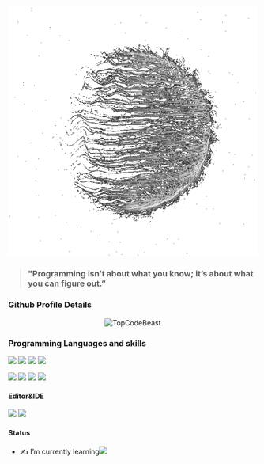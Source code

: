<p align="center">
  <img src="https://github.com/0xPacman/0xPacman/blob/master/spin.gif" alt="loading..." />
</p>


> ### "Programming isn’t about what you know; it’s about what you can figure out.”

### Github Profile Details
<p align="center"><img height="180em" src="https://github-profile-summary-cards.vercel.app/api/cards/profile-details?username=0xPacman&theme=github_dark" alt="TopCodeBeast" align = "center"/></p>

### Programming Languages and skills
[![](https://img.shields.io/badge/Shell-Exprianced-00599C.svg?style=flat&logo=linux)](https://en.wikipedia.org/wiki/Shell_script)
[![](https://img.shields.io/badge/C-Exprianced-A8B9CC.svg?style=flat&logo=C)](http://csapp.cs.cmu.edu/3e/docs/chistory.html)
[![](https://img.shields.io/badge/C++-Exprianced-00599C.svg?style=flat&logo=c%2B%2B)](https://isocpp.org/)
[![](https://img.shields.io/badge/Python-Amateur-F0F8FF?style=flat&logo=Python)](https://www.python.org/)

[![](https://img.shields.io/badge/Cloud-AWS-informational?style=flat&logo=amazonaws&logoColor=white&color=FF9900)](https://aws.amazon.com/)
[![](https://img.shields.io/badge/Cloud-GCP-informational?style=flat&logo=googlecloud&logoColor=white&color=4285F4)](https://cloud.google.com/)
[![](https://img.shields.io/badge/Cloud-OCI-informational?style=flat&logo=oracle&logoColor=white&color=F80000)](https://www.oracle.com/cloud/)
[![](https://img.shields.io/badge/Cloud-Openstack-%23f01742.svg?style=flat&logo=openstack&logoColor=white&color=F80000)](https://www.openstack.org/)


#### Editor&IDE
[![](https://img.shields.io/badge/CLI%20Editor-Emacs-9400D3?style=flat&logo=gnu%20emacs&logoColor=white)](https://www.gnu.org/software/emacs/)
[![](https://img.shields.io/badge/GUI%20Editor-VSCode-66CEE3?style=flat&logo=visualstudiocode&logoColor=white)](https://www.gnu.org/software/emacs/)


#### Status
- ✍️ I’m currently learning<img src="https://i.ya-webdesign.com/images/pointer-transparent-blinking-11.gif" width="20"/>

<!-- #### 1337 Profile
[![ahjadani's 42 stats](https://badge.mediaplus.ma/black/ahjadani)](https://github.com/oakoudad/badge42)
-->

<!-- #### Discord profile
[![Discord Presence](https://lanyard.cnrad.dev/api/614445495384801290)](https://discord.com/users/614445495384801290)
-->
